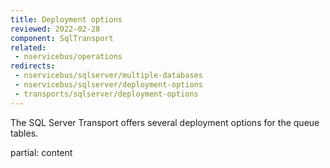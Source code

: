 ```yaml
---
title: Deployment options
reviewed: 2022-02-28
component: SqlTransport
related:
 - nservicebus/operations
redirects:
 - nservicebus/sqlserver/multiple-databases
 - nservicebus/sqlserver/deployment-options
 - transports/sqlserver/deployment-options
---
```


The SQL Server Transport offers several deployment options for the queue tables.

partial: content